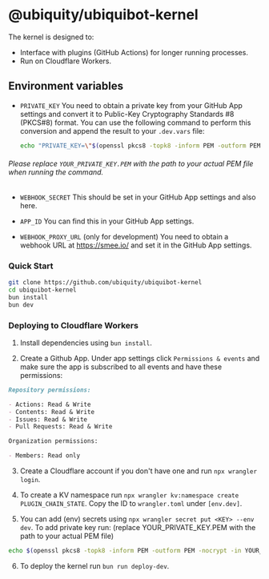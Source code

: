 # @ubiquity/ubiquibot-kernel

The kernel is designed to:

- Interface with plugins (GitHub Actions) for longer running processes.
- Run on Cloudflare Workers.

## Environment variables

- `PRIVATE_KEY`
  You need to obtain a private key from your GitHub App settings and convert it to Public-Key Cryptography Standards #8 (PKCS#8) format. You can use the following command to perform this conversion and append the result to your `.dev.vars` file:

  ```sh
  echo "PRIVATE_KEY=\"$(openssl pkcs8 -topk8 -inform PEM -outform PEM -nocrypt -in YOUR_PRIVATE_KEY.PEM | awk 'BEGIN{ORS="\\n"} 1')\"" >> .dev.vars
  ```

###### Please replace `YOUR_PRIVATE_KEY.PEM` with the path to your actual PEM file when running the command.

- `WEBHOOK_SECRET`
  This should be set in your GitHub App settings and also here.

- `APP_ID`
  You can find this in your GitHub App settings.

- `WEBHOOK_PROXY_URL` (only for development)
  You need to obtain a webhook URL at <https://smee.io/> and set it in the GitHub App settings.

### Quick Start

```bash
git clone https://github.com/ubiquity/ubiquibot-kernel
cd ubiquibot-kernel
bun install
bun dev
```

### Deploying to Cloudflare Workers

1. Install dependencies using `bun install`.

2. Create a Github App. Under app settings click `Permissions & events` and make sure the app is subscribed to all events and have these permissions:

```md
Repository permissions:

- Actions: Read & Write
- Contents: Read & Write
- Issues: Read & Write
- Pull Requests: Read & Write

Organization permissions:

- Members: Read only
```

3. Create a Cloudflare account if you don't have one and run `npx wrangler login`.

4. To create a KV namespace run `npx wrangler kv:namespace create PLUGIN_CHAIN_STATE`. Copy the ID to `wrangler.toml` under `[env.dev]`.

5. You can add (env) secrets using `npx wrangler secret put <KEY> --env dev`. To add private key run: (replace YOUR_PRIVATE_KEY.PEM with the path to your actual PEM file)

```sh
echo $(openssl pkcs8 -topk8 -inform PEM -outform PEM -nocrypt -in YOUR_PRIVATE_KEY.PEM) | npx wrangler secret put PRIVATE_KEY --env dev
```

6. To deploy the kernel run `bun run deploy-dev`.
